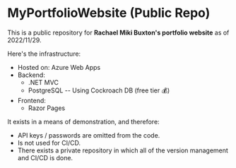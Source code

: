 # MyPortfolioWebsite (Public Repo)

This is a public repository for **Rachael Miki Buxton's portfolio website** as of 2022/11/29.

Here's the infrastructure:
- Hosted on: Azure Web Apps
- Backend:
  - .NET MVC
  - PostgreSQL -- Using Cockroach DB (free tier 💰)
- Frontend:
  - Razor Pages

It exists in a means of demonstration, and therefore:
- API keys / passwords are omitted from the code.
- Is not used for CI/CD.
- There exists a private repository in which all of the version management and CI/CD is done.